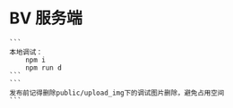 ﻿#  BV 服务端
    ```
	本地调试：
		npm i
		npm run d
	```
	```
	发布前记得删除public/upload_img下的调试图片删除，避免占用空间
	```

